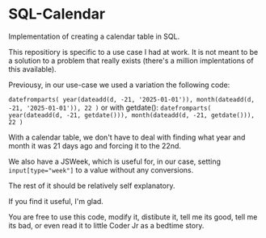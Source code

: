 # SQL-Calendar
Implementation of creating a calendar table in SQL.

This repositiory is specific to a use case I had at work. It is not meant to be a solution to a problem that really exists (there's a million implentations of this available).

Previousy, in our use-case we used a variation the following code:

`
datefromparts(
    year(dateadd(d, -21, '2025-01-01')),
    month(dateadd(d, -21, '2025-01-01')),
    22
)
`
or with getdate():
`datefromparts(
    year(dateadd(d, -21, getdate())),
    month(dateadd(d, -21, getdate())),
    22
)
`

With a calendar table, we don't have to deal with finding what year and month it was 21 days ago and forcing it to the 22nd.

We also have a JSWeek, which is useful for, in our case, setting `input[type="week"]` to a value without any conversions.

The rest of it should be relatively self explanatory.

If you find it useful, I'm glad. 

You are free to use this code, modify it, distibute it, tell me its good, tell me its bad, or even read it to little Coder Jr as a bedtime story. 
